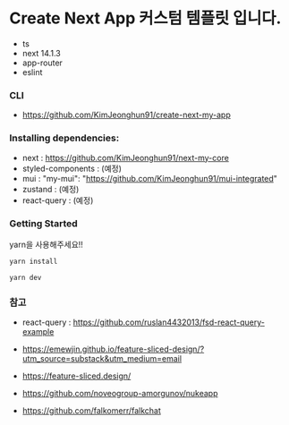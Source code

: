 # Create Next App 커스텀 템플릿 입니다.
- ts
- next 14.1.3
- app-router
- eslint

### CLI
- https://github.com/KimJeonghun91/create-next-my-app

### Installing dependencies:
- next : https://github.com/KimJeonghun91/next-my-core
- styled-components : (예정)
- mui : "my-mui": "https://github.com/KimJeonghun91/mui-integrated"
- zustand : (예정)
- react-query : (예정)


### Getting Started
yarn을 사용해주세요!!

```bash
yarn install

yarn dev
```

### 참고

- react-query : https://github.com/ruslan4432013/fsd-react-query-example

- https://emewjin.github.io/feature-sliced-design/?utm_source=substack&utm_medium=email

- https://feature-sliced.design/

- https://github.com/noveogroup-amorgunov/nukeapp

- https://github.com/falkomerr/falkchat